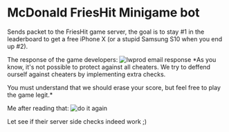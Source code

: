 # McDonald FriesHit Minigame bot
Sends packet to the FriesHit game server, the goal is to stay #1 in the leaderboard to get a free iPhone X (or a stupid Samsung S10 when you end up #2).


The response of the game developers:
![lwprod email response](https://ferib.dev/img/blog/mcdo_lwprod_response.png)
*As you know, it's not possible to protect against all cheaters. We try to deffend ourself against cheaters by implementing extra checks.

You must understand that we should erase your score, but feel free to play the game legit.*

Me after reading that:
![do it again](https://ferib.dev/img/blog/il_fuckin_do_it_again.png)

Let see if their server side checks indeed work ;)